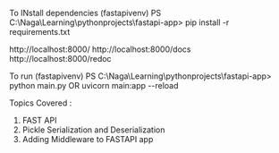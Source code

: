 To INstall dependencies
(fastapivenv) PS C:\Naga\Learning\pythonprojects\fastapi-app> pip install -r requirements.txt

http://localhost:8000/
http://localhost:8000/docs
http://localhost:8000/redoc

To run
(fastapivenv) PS C:\Naga\Learning\pythonprojects\fastapi-app> python main.py
OR
uvicorn main:app --reload


Topics Covered : 
1. FAST API
2. Pickle Serialization and Deserialization
3. Adding Middleware to FASTAPI app
